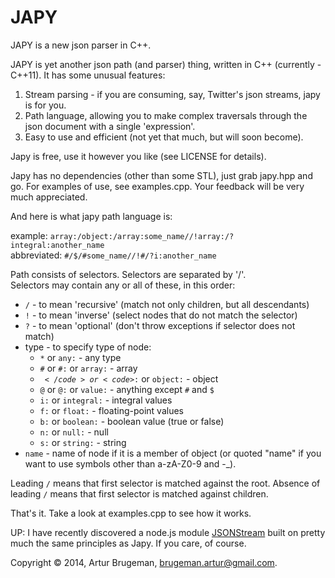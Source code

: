 JAPY
====

JAPY is a new json parser in C++.

JAPY is yet another json path (and parser) thing, written 
in C++ (currently - C++11). It has some unusual features:

1. Stream parsing - if you are consuming, say, Twitter's json
streams, japy is for you.
2. Path language, allowing you to make complex traversals through
the json document with a single 'expression'.
3. Easy to use and efficient (not yet that much, but will soon become).

Japy is free, use it however you like (see LICENSE for details). 

Japy has no dependencies (other than some STL), just grab japy.hpp and go. 
For examples of use, see examples.cpp. Your feedback will be very much 
appreciated.

And here is what japy path language is:

example: 
<code>array:/object:/array:some_name//!array:/?integral:another_name</code>  
abbreviated:
<code>#/$/#some_name//!#/?i:another_name</code>

Path consists of selectors. Selectors are separated by '/'.  
Selectors may contain any or all of these, in this order:  
* <code>/</code> - to mean 'recursive' (match not only children, but all descendants)  
* <code>!</code> - to mean 'inverse' (select nodes that do not match the selector)  
* <code>?</code> - to mean 'optional' (don't throw exceptions if selector does not match)  
* type - to specify type of node:  
    * <code>*</code> or <code>any:</code> - any type  
    * <code>#</code> or <code>#:</code> or <code>array:</code> - array  
    * <code>$</code> or <code>$:</code> or <code>object:</code> - object  
    * <code>@</code> or <code>@:</code> or <code>value:</code> - anything except <code>#</code> and <code>$</code>  
    * <code>i:</code> or <code>integral:</code> - integral values  
    * <code>f:</code> or <code>float:</code> - floating-point values  
    * <code>b:</code> or <code>boolean:</code> - boolean value (true or false)  
    * <code>n:</code> or <code>null:</code> - null  
    * <code>s:</code> or <code>string:</code> - string  
* <code>name</code> - name of node if it is a member of object (or quoted "name" if you  want to use symbols other than a-zA-Z0-9 and -_).  

Leading <code>/</code> means that first selector is matched against the root.
Absence of leading <code>/</code> means that first selector is matched against children.

That's it. Take a look at examples.cpp to see how it works.

UP: I have recently discovered a node.js module <a href="https://www.npmjs.org/package/JSONStream">JSONStream</a> built on pretty much the same principles as Japy. If you care, of course.

Copyright © 2014, Artur Brugeman, brugeman.artur@gmail.com.
